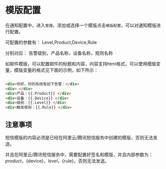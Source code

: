 # 模版配置

在通知配置中，进入`管理`，添加或选择一个模版点击`模版配置`，可以对通知模版进行配置。

可配置的参数有：	Level,Product,Device,Rule

分别对应：		告警级别，产品名称，设备名称，规则名称


如邮件模版，可以配置邮件的标题和内容，内容支持html格式，可以使用模版变量，模版变量的格式见下面的示例，如下所示：

```html

<div>你好，你的系统有如下告警：</div>
<div> </div>
<div>产品：{{.Product}} </div>
<div>设备：{{.Device}} </div>
<div>级别：{{.Level}} </div>
<div>触发规则：{{.Rule}} </div>

```

## 注意事项

短信模版的内容必须是已经在阿里云/腾讯短信服务中创建的模版，否则无法发送。

并且在阿里云/腾讯短信服务中，需要配置好签名和模版，并且内部参数为：${product}，${device}，${level}，${rule}，否则无法发送。
